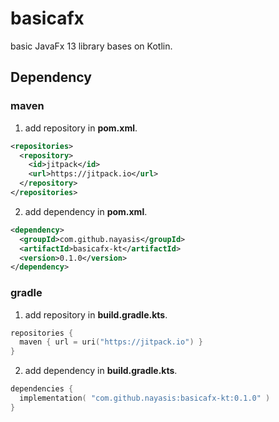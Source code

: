 # basicafx

basic JavaFx 13 library bases on Kotlin.


## Dependency

### maven

1. add repository in **pom.xml**.

```xml
<repositories>
  <repository>
    <id>jitpack</id>
    <url>https://jitpack.io</url>
  </repository>
</repositories>
```

2. add dependency in **pom.xml**.

```xml
<dependency>
  <groupId>com.github.nayasis</groupId>
  <artifactId>basicafx-kt</artifactId>
  <version>0.1.0</version>
</dependency>
```

### gradle

1. add repository in **build.gradle.kts**.

```kotlin
repositories {
  maven { url = uri("https://jitpack.io") }
}
```

2. add dependency in **build.gradle.kts**.

```kotlin
dependencies {
  implementation( "com.github.nayasis:basicafx-kt:0.1.0" )
}
```